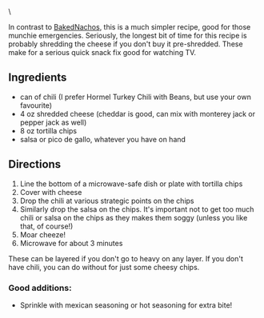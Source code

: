 <div id="wikitext">

\

In contrast to <span
class="wikiword">[BakedNachos](http://wiki.tamouse.org?n=Recipes.BakedNachos?action=print)</span>,
this is a much simpler recipe, good for those munchie emergencies.
Seriously, the longest bit of time for this recipe is probably shredding
the cheese if you don't buy it pre-shredded. These make for a serious
quick snack fix good for watching TV.

<div class="vspace">

</div>

Ingredients
-----------

-   can of chili (I prefer Hormel Turkey Chili with Beans, but use your
    own favourite)
-   4 oz shredded cheese (cheddar is good, can mix with monterey jack or
    pepper jack as well)
-   8 oz tortilla chips
-   salsa or pico de gallo, whatever you have on hand

<div class="vspace">

</div>

Directions
----------

1.  Line the bottom of a microwave-safe dish or plate with tortilla
    chips
2.  Cover with cheese
3.  Drop the chili at various strategic points on the chips
4.  Similarly drop the salsa on the chips. It's important not to get too
    much chili or salsa on the chips as they makes them soggy (unless
    you like that, of course!)
5.  Moar cheeze!
6.  Microwave for about 3 minutes

These can be layered if you don't go to heavy on any layer. If you don't
have chili, you can do without for just some cheesy chips.

<div class="vspace">

</div>

### Good additions:

-   Sprinkle with mexican seasoning or hot seasoning for extra bite!

<div class="vspace">

</div>

</div>
